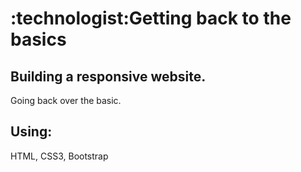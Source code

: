 <h1>:technologist:Getting back to the basics</h1>

<h2>Building a responsive website.</h2> 
Going back over the basic.

<h2>Using:</h2>
HTML, CSS3, Bootstrap
